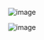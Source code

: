 ![image](https://github.com/yangshiteng/Data-Science-Learning-Path/assets/60442877/e20aea3d-b4b9-4518-8592-f4d3d6f7fd0b)

![image](https://github.com/yangshiteng/Data-Science-Learning-Path/assets/60442877/40be49f5-03e7-45d7-b864-767c1d3d82fb)
